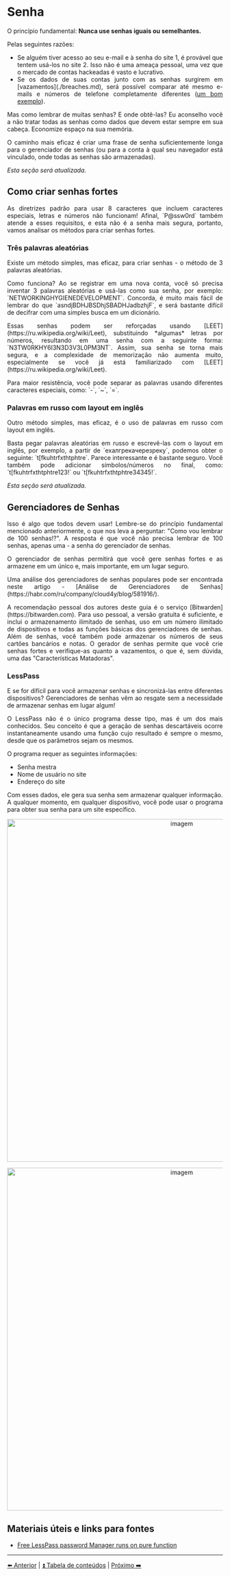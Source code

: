 <h1>Senha</h1>

<p align="justify">O princípio fundamental: <strong>Nunca use senhas iguais ou semelhantes.</strong></p>

<p>Pelas seguintes razões:</p>

<ul align="justify">
    <li>Se alguém tiver acesso ao seu e-mail e à senha do site 1, é provável que tentem usá-los no site 2. Isso não é uma ameaça pessoal, uma vez que o mercado de contas hackeadas é vasto e lucrativo.</li>
    <li>Se os dados de suas contas junto com as senhas surgirem em [vazamentos](./breaches.md), será possível comparar até mesmo e-mails e números de telefone completamente diferentes (<a href="https://meduza.io/feature/2022/02/07/eto-pohozhe-na-krik-dushi-no-ya-ne-znayu-o-chem-on-krichit">um bom exemplo</a>).</li>
</ul>

<p align="justify">Mas como lembrar de muitas senhas? E onde obtê-las? Eu aconselho você a não tratar todas as senhas como dados que devem estar sempre em sua cabeça. Economize espaço na sua memória.</p>

<p align="justify">O caminho mais eficaz é criar uma frase de senha suficientemente longa para o gerenciador de senhas (ou para a conta à qual seu navegador está vinculado, onde todas as senhas são armazenadas).</p>

<p align="justify"><em>Esta seção será atualizada.</em></p>

<h2>Como criar senhas fortes</h2>

<p align="justify">As diretrizes padrão para usar 8 caracteres que incluem caracteres especiais, letras e números não funcionam! Afinal, `P@ssw0rd` também atende a esses requisitos, e esta não é a senha mais segura, portanto, vamos analisar os métodos para criar senhas fortes.</p>

<h3>Três palavras aleatórias</h3>

<p align="justify">Existe um método simples, mas eficaz, para criar senhas - o método de 3 palavras aleatórias.</p>

<p align="justify">Como funciona? Ao se registrar em uma nova conta, você só precisa inventar 3 palavras aleatórias e usá-las como sua senha, por exemplo: `NETWORKINGHYGIENEDEVELOPMENT`. Concorda, é muito mais fácil de lembrar do que `asndjBDHJBSDhjSBADHJadbzhjF`, e será bastante difícil de decifrar com uma simples busca em um dicionário.</p>

<p align="justify">Essas senhas podem ser reforçadas usando [LEET](https://ru.wikipedia.org/wiki/Leet), substituindo *algumas* letras por números, resultando em uma senha com a seguinte forma: `N3TW0RKHY6I3N3D3V3L0PM3NT`. Assim, sua senha se torna mais segura, e a complexidade de memorização não aumenta muito, especialmente se você já está familiarizado com [LEET](https://ru.wikipedia.org/wiki/Leet).</p>

<p align="justify">Para maior resistência, você pode separar as palavras usando diferentes caracteres especiais, como: `-`, `~`, `=`.</p>

<h3 align="justify">Palavras em russo com layout em inglês</h3>

<p align="justify">Outro método simples, mas eficaz, é o uso de palavras em russo com layout em inglês.</p>

<p align="justify">Basta pegar palavras aleatórias em russo e escrevê-las com o layout em inglês, por exemplo, a partir de `ехалгрекачерезреку`, podemos obter o seguinte: `t[fkuhtrfxthtphtre`. Parece interessante e é bastante seguro. Você também pode adicionar símbolos/números no final, como: `t[fkuhtrfxthtphtre123!` ou `t[fkuhtrfxthtphtre34345!`.</p>

<p><em>Esta seção será atualizada.</em></p>

<h2>Gerenciadores de Senhas</h2>

<p align="justify">Isso é algo que todos devem usar! Lembre-se do princípio fundamental mencionado anteriormente, o que nos leva a perguntar: "Como vou lembrar de 100 senhas!?". A resposta é que você não precisa lembrar de 100 senhas, apenas uma - a senha do gerenciador de senhas.</p>

<p align="justify">O gerenciador de senhas permitirá que você gere senhas fortes e as armazene em um único e, mais importante, em um lugar seguro.</p>

<p align="justify">Uma análise dos gerenciadores de senhas populares pode ser encontrada neste artigo - [Análise de Gerenciadores de Senhas](https://habr.com/ru/company/cloud4y/blog/581916/).</p>

<p align="justify">A recomendação pessoal dos autores deste guia é o serviço [Bitwarden](https://bitwarden.com). Para uso pessoal, a versão gratuita é suficiente, e inclui o armazenamento ilimitado de senhas, uso em um número ilimitado de dispositivos e todas as funções básicas dos gerenciadores de senhas. Além de senhas, você também pode armazenar os números de seus cartões bancários e notas. O gerador de senhas permite que você crie senhas fortes e verifique-as quanto a vazamentos, o que é, sem dúvida, uma das "Características Matadoras".</p>

<h3>LessPass</h3>

<p align="justify">E se for difícil para você armazenar senhas e sincronizá-las entre diferentes dispositivos? Gerenciadores de senhas vêm ao resgate sem a necessidade de armazenar senhas em lugar algum!</p>

<p align="justify">O LessPass não é o único programa desse tipo, mas é um dos mais conhecidos. Seu conceito é que a geração de senhas descartáveis ocorre instantaneamente usando uma função cujo resultado é sempre o mesmo, desde que os parâmetros sejam os mesmos.</p>

<p align="justify">O programa requer as seguintes informações:</p>

<ul>
    <li>Senha mestra</li>
    <li>Nome de usuário no site</li>
    <li>Endereço do site</li>
</ul>

<p align="justify">Com esses dados, ele gera sua senha sem armazenar qualquer informação. A qualquer momento, em qualquer dispositivo, você pode usar o programa para obter sua senha para um site específico.</p>

<p align="center"><img width="800" alt="imagem" src="https://user-images.githubusercontent.com/31013580/194948775-cfe3987f-acde-456a-a78b-5281dd06171e.png"></p>

<p align="center"><img width="800" alt="imagem" src="https://user-images.githubusercontent.com/31013580/194949724-dc26b60c-4607-40cf-a101-ead867dea009.png"></p>

<h2>Materiais úteis e links para fontes</h2>

<ul align="justify">
<li><a href="https://www.pvsm.ru/open-source/207324">Free LessPass password Manager runs on pure function</a></li>
</ul>

<hr>

[⬅️ Anterior](07-endereco-fisico.md) | [⏫ Tabela de conteúdos](../README.md) | [Próximo ➡️](09-foto.md)